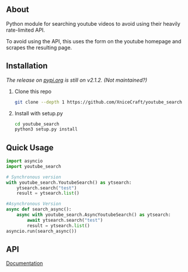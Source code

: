 ## About

Python module for searching youtube videos to avoid using their heavily rate-limited API.

To avoid using the API, this uses the form on the youtube homepage and scrapes the resulting page.

## Installation

_The release on <a href="https://pypi.org/project/youtube-search/">pypi.org</a> is still on v2.1.2. (Not maintained?)_
1. Clone this repo
    ```bash
    git clone --depth 1 https://github.com/XniceCraft/youtube_search
    ```

2. Install with setup.py
    ```bash
    cd youtube_search
    python3 setup.py install
    ```

## Quick Usage

```python
import asyncio
import youtube_search

# Synchronous version
with youtube_search.YoutubeSearch() as ytsearch:
    ytsearch.search("test")
    result = ytsearch.list()

#Asynchronous Version
async def search_async():
    async with youtube_search.AsyncYoutubeSearch() as ytsearch:
        await ytsearch.search("test")
        result = ytsearch.list()
asyncio.run(search_async())
```

## API
<a href="https://xnicecraft.github.io/youtube_search/youtube_search.html">Documentation</a>